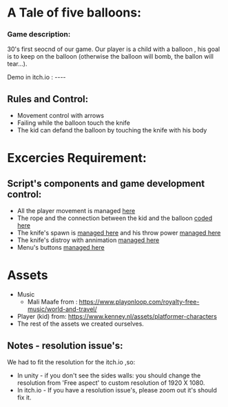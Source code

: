 # A Tale of five balloons:

### Game description:
30's first seocnd of our game. 
Our player is a child with a balloon , his goal is to keep on the balloon (otherwise the balloon will bomb, the ballon will tear...).

Demo in itch.io : ----


## Rules and Control:
 * Movement control with arrows
 * Failing while the balloon touch the knife
 * The kid can defand the balloon by touching the knife with his body 

 # Excercies Requirement:
## Script's components and game development control:
* All the player movement is managed [here](https://github.com/dobzik/MainGameDev/blob/master/Lesson9/New%20Unity%20Project/Assets/Scripts/Move.cs)
* The rope and the connection between the kid and the balloon [coded here](https://github.com/dobzik/MainGameDev/blob/master/Lesson9/New%20Unity%20Project/Assets/Scripts/Rope.cs) 
* The knife's spawn is [managed here](https://github.com/dobzik/MainGameDev/blob/master/Lesson9/New%20Unity%20Project/Assets/Scripts/SpawnEnemy.cs) 
and his throw power [managed here](https://github.com/dobzik/MainGameDev/blob/master/Lesson9/New%20Unity%20Project/Assets/Scripts/Throw.cs)
* The knife's distroy with annimation [managed here](https://github.com/dobzik/MainGameDev/blob/master/Lesson9/New%20Unity%20Project/Assets/Scripts/Destroyed.cs) 
* Menu's buttons [managed here](https://github.com/dobzik/MainGameDev/blob/master/Lesson9/New%20Unity%20Project/Assets/Scripts/Menu.cs)

# Assets
* Music 
  * Mali Maafe from : https://www.playonloop.com/royalty-free-music/world-and-travel/
* Player (kid) from: https://www.kenney.nl/assets/platformer-characters
* The rest of the assets we created ourselves.



## Notes - resolution issue's:
We had to fit the resolution for the itch.io ,so:
* In unity - if you don't see the sides walls: you should change the resolution from 'Free aspect' to custom resolution of 1920 X 1080.
* In itch.io - If you have a resolution issue's, please zoom out it's should fix it.
